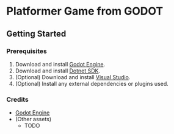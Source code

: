 # **Platformer Game from GODOT**

## **Getting Started**

### Prerequisites

1. Download and install [Godot Engine](https://godotengine.org/download).
2. Download and install [Dotnet SDK](https://dotnet.microsoft.com/en-us/download).
3. (Optional) Download and install [Visual Studio](https://visualstudio.microsoft.com/downloads/).
4. (Optional) Install any external dependencies or plugins used.

### Credits

- [Godot Engine](https://godotengine.org/)
- (Other assets)
  - TODO
